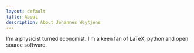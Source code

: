 ```yaml
---
layout: default
title: About
description: About Johannes Weytjens
---
```


<p>
I'm a physicist turned economist. I'm a keen fan of LaTeX, python and open source software. 

</p>
